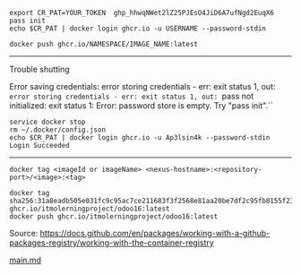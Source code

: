 
```
export CR_PAT=YOUR_TOKEN  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
pass init
echo $CR_PAT | docker login ghcr.io -u USERNAME --password-stdin

docker push ghcr.io/NAMESPACE/IMAGE_NAME:latest
```
---
Trouble shutting

Error saving credentials: error storing credentials - err: exit status 1, out: `error storing credentials - err: exit status 1, out: `pass not initialized: exit status 1: Error: password store is empty. Try "pass init".``
```
service docker stop
rm ~/.docker/config.json
echo $CR_PAT | docker login ghcr.io -u Ap3lsin4k --password-stdin
Login Succeeded
```
---
```
docker tag <imageId or imageName> <nexus-hostname>:<repository-port>/<image>:<tag>

docker tag sha256:31a8eadb505e031fc9c95ac7ce211683f3f2568e81aa20be7df2c95fb8155f23 ghcr.io/itmolerningproject/odoo16:latest
docker push ghcr.io/itmolerningproject/odoo16:latest
```
Source:
https://docs.github.com/en/packages/working-with-a-github-packages-registry/working-with-the-container-registry

[main.md](main.md)